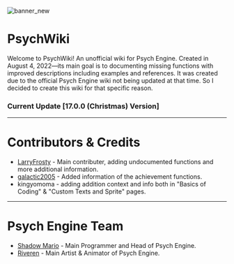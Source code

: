 ![banner_new](https://github.com/Meme1079/PsychWiki/assets/101881784/9a8500a2-dcaa-49dc-8cef-ee5eb8c3334d)

# PsychWiki
Welcome to PsychWiki! An unofficial wiki for Psych Engine. Created in August 4, 2022—its main goal is to documenting missing functions with improved descriptions including examples and references. It was created due to the official Psych Engine wiki not being updated at that time. So I decided to create this wiki for that specific reason.


### Current Update [17.0.0 (Christmas) Version]


***

# Contributors & Credits
- [LarryFrosty](https://github.com/LarryFrosty) - Main contributer, adding undocumented functions and more additional information.
- [galactic2005](https://github.com/galactic2005) - Added information of the achievement functions.
- kingyomoma - adding addition context and info both in "Basics of Coding" & "Custom Texts and Sprite" pages.

***

# Psych Engine Team
- [Shadow Mario](https://ko-fi.com/shadowmario) - Main Programmer and Head of Psych Engine.
- [Riveren](https://x.com/riverennn) - Main Artist & Animator of Psych Engine.